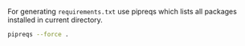For generating ```requirements.txt``` use pipreqs which lists all packages installed in current directory.

```sh
pipreqs --force .
```
